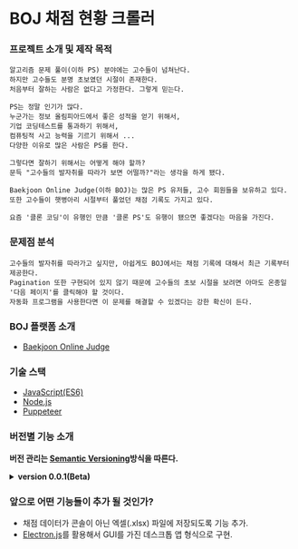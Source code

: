 # BOJ 채점 현황 크롤러

### 프로젝트 소개 및 제작 목적
```
알고리즘 문제 풀이(이하 PS) 분야에는 고수들이 넘쳐난다.
하지만 고수들도 분명 초보였던 시절이 존재한다.
처음부터 잘하는 사람은 없다고 가정한다. 그렇게 믿는다.

PS는 정말 인기가 많다.
누군가는 정보 올림피아드에서 좋은 성적을 얻기 위해서,
기업 코딩테스트를 통과하기 위해서,
컴퓨팅적 사고 능력을 기르기 위해서 ... 
다양한 이유로 많은 사람은 PS를 한다.

그렇다면 잘하기 위해서는 어떻게 해야 할까?
문득 "고수들의 발자취를 따라가 보면 어떨까?"라는 생각을 하게 됐다.

Baekjoon Online Judge(이하 BOJ)는 많은 PS 유저들, 고수 회원들을 보유하고 있다.
또한 고수들이 햇병아리 시절부터 풀었던 채점 기록도 가지고 있다.

요즘 '클론 코딩'이 유행인 만큼 '클론 PS'도 유행이 됐으면 좋겠다는 마음을 가진다.
```

### 문제점 분석
```
고수들의 발자취를 따라가고 싶지만, 아쉽게도 BOJ에서는 채점 기록에 대해서 최근 기록부터 제공한다.
Pagination 또한 구현되어 있지 않기 때문에 고수들의 초보 시절을 보려면 아마도 온종일 '다음 페이지'를 클릭해야 할 것이다.
자동화 프로그램을 사용한다면 이 문제를 해결할 수 있겠다는 강한 확신이 든다.
```

### BOJ 플랫폼 소개
- [Baekjoon Online Judge](https://www.acmicpc.net/)


### 기술 스택

- [JavaScript(ES6)](https://developer.mozilla.org/ko/docs/Web/JavaScript)
- [Node.js](https://nodejs.org/en/)
- [Puppeteer](https://pptr.dev/)


### 버전별 기능 소개

**버전 관리는 [Semantic Versioning](https://semver.org/)방식을 따른다.**

<details>
  <summary><strong>version 0.0.1(Beta)</strong></summary>
  
  ![0.0.1(Beta) 실행 결과](https://user-images.githubusercontent.com/52629158/105679290-930bea80-5f31-11eb-8f39-1563ca3c963e.png)    
  ```
  콘솔에서 유저 ID를 입력하면 채점 현황 정보를 콘솔에 출력한다.
  ```
</details>


### 앞으로 어떤 기능들이 추가 될 것인가?

- 채점 데이터가 콘솔이 아닌 엑셀(.xlsx) 파일에 저장되도록 기능 추가.
- [Electron.js](https://www.electronjs.org/)를 활용해서 GUI를 가진 데스크톱 앱 형식으로 구현.
